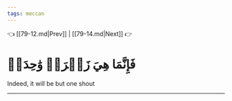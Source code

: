 ```yaml
---
tags: meccan
---
```


👈 [[79-12.md|Prev]] | [[79-14.md|Next]] 👉

# فَإِنَّمَا هِيَ زَجۡرَةٞ وَٰحِدَةٞ

Indeed, it will be but one shout

---

